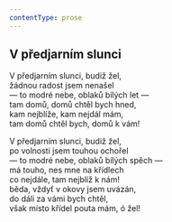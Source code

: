 ```yaml
---
contentType: prose
---
```


## V předjarním slunci

V předjarním slunci, budiž žel,  
žádnou radost jsem nenašel  
— to modré nebe, oblaků bílých let —  
tam domů, domů chtěl bych hned,  
kam nejblíže, kam nejdál mám,  
tam domů chtěl bych, domů k vám!

V předjarním slunci, budiž žel,  
po volnosti jsem touhou ochořel  
— to modré nebe, oblaků bílých spěch —  
má touho, nes mne na křídlech  
co nejdále, tam nejblíž k nám!  
běda, vždyť v okovy jsem uvázán,  
do dáli za vámi bych chtěl,  
však místo křídel pouta mám, ó žel!
